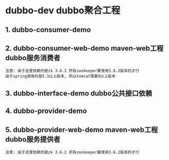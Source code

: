 # dubbo-dev dubbo聚合工程

## 1. dubbo-consumer-demo
## 2. dubbo-consumer-web-demo maven-web工程 dubbo服务消费者
    注意: 由于这里依赖的是zk 3.6.2 所有zookeeper要使用3.6.2版本的才行
    由于spring使用的是5.3以上版本, 所以tomcat需要8以上版本
## 3. dubbo-interface-demo dubbo公共接口依赖
## 4. dubbo-provider-demo
## 5. dubbo-provider-web-demo maven-web工程 dubbo服务提供者
    注意: 由于这里依赖的是zk 3.6.2 所有zookeeper要使用3.6.2版本的才行
